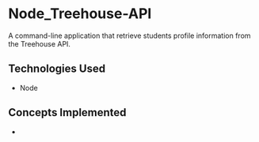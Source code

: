 # Node_Treehouse-API

A command-line application that retrieve students profile information from the Treehouse API.

## Technologies Used

- Node

## Concepts Implemented

- 
